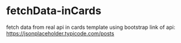 # fetchData-inCards
fetch data from real api in cards template using bootstrap
link of api: https://jsonplaceholder.typicode.com/posts

